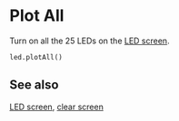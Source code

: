 # Plot All

Turn on all the 25 LEDs on the [LED screen](/device/screen).

```sig
led.plotAll()
```

## See also

[LED screen](/device/screen), [clear screen](/makecode-blockeditor/reference/basic/clear-screen)

